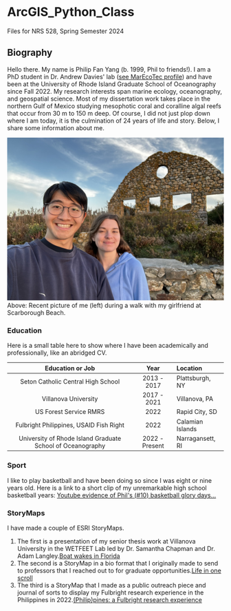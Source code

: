 # ArcGIS_Python_Class
Files for NRS 528, Spring Semester 2024

## Biography
Hello there. My name is Philip Fan Yang (b. 1999, Phil to friends!). I am a PhD student in Dr. Andrew Davies' lab ([see MarEcoTec profile](https://marecotec.com/team_member/philip-yang/)) and have been at the University of Rhode Island Graduate School of Oceanography since Fall 2022. 
My research interests span marine ecology, oceanography, and geospatial science. 
Most of my dissertation work takes place in the northern Gulf of Mexico studying mesophotic coral and coralline algal reefs that occur from 30 m to 150 m deep. 
Of course, I did not just plop down where I am today, it is the culmination of 24 years of life and story. Below, I share some information about me. 

![Recent picture of me (left) during a walk with my girlfriend at Scarborough Beach.](/BioPic.jpg)
Above: Recent picture of me (left) during a walk with my girlfriend at Scarborough Beach.

### Education
Here is a small table here to show where I have been academically and professionally, like an abridged CV.

| Education or Job                 | Year          | Location         |
| :----------------------: | :-------------: | :---------------- |
| Seton Catholic Central High School       | 2013 - 2017   | Plattsburgh, NY  | 
| Villanova University                     | 2017 - 2021   | Villanova, PA    |
| US Forest Service RMRS                   | 2022          | Rapid City, SD   |
| Fulbright Philippines, USAID Fish Right  | 2022          | Calamian Islands |
| University of Rhode Island Graduate School of Oceanography | 2022 - Present | Narragansett, RI |

### Sport
I like to play basketball and have been doing so since I was eight or nine years old. 
Here is a link to a short clip of my unremarkable high school basketball years: [Youtube evidence of Phil's (#10) basketball glory days...](https://youtu.be/c5X_J0UJ9ZA?si=0rrcNtH9F42qPF2U&t=2040)

### StoryMaps
I have made a couple of ESRI StoryMaps. 
1. The first is a presentation of my senior thesis work at Villanova University in the WETFEET Lab led by Dr. Samantha Chapman and Dr. Adam Langley.[Boat wakes in Florida](https://villanova.maps.arcgis.com/apps/MapSeries/index.html?appid=090d7618677e433faf9fda3b6a18923e) 
2. The second is a StoryMap in a bio format that I originally made to send to professors that I reached out to for graduate opportunities.[Life in one scroll](https://arcg.is/040mvD)
3. The third is a StoryMap that I made as a public outreach piece and journal of sorts to display my Fulbright research experience in the Philippines in 2022.[(Philip)pines: a Fulbright research experience](https://arcg.is/005DDH)

